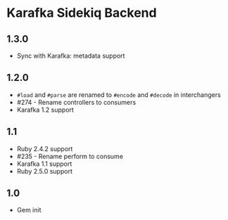 # Karafka Sidekiq Backend

## 1.3.0
- Sync with Karafka: metadata support

## 1.2.0
- ```#load``` and ```#parse``` are renamed to ```#encode``` and ```#decode``` in interchangers
- #274 - Rename controllers to consumers
- Karafka 1.2 support

## 1.1
- Ruby 2.4.2 support
- #235 - Rename perform to consume
- Karafka 1.1 support
- Ruby 2.5.0 support

## 1.0

- Gem init
